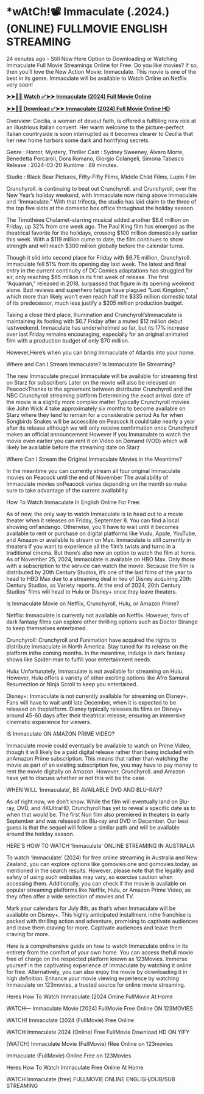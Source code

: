 # *wAtCh!📽️ Immaculate (.2024.) (ONLINE) FULLMOVIE ENGLISH STREAMING

24 minutes ago - Still Now Here Option to Downloading or Watching Immaculate Full Movie Streamings Online for Free. Do you like movies? If so, then you’ll love the New Action Movie: Immaculate. This movie is one of the best in its genre. Immaculate will be available to Watch Online on Netflix very soon!

**[➤➤🔴📱 Watch ✅➤➤ Immaculate (2024) Full Movie Online](https://cinematix.download/en/movie/1041613)**

**[➤➤🔴📱 Download ✅➤➤ Immaculate (2024) Full Movie Online HD](https://cinematix.download/en/movie/1041613)**


Overview:
Cecilia, a woman of devout faith, is offered a fulfilling new role at an illustrious Italian convent. Her warm welcome to the picture-perfect Italian countryside is soon interrupted as it becomes clearer to Cecilia that her new home harbors some dark and horrifying secrets.

Genre      : Horror, Mystery, Thriller
Cast      : Sydney Sweeney, Álvaro Morte, Benedetta Porcaroli, Dora Romano, Giorgio Colangeli, Simona Tabasco
Release    : 2024-03-20
Runtime : 89 minutes.

Studio : Black Bear Pictures, Fifty-Fifty Films, Middle Child Films, Lupin Film 

Crunchyroll. is continuing to beat out Crunchyroll. and Crunchyroll, over the New Year’s holiday weekend, with Immaculate now rising above Immaculate and “Immaculate.” With that trifecta, the studio has laid claim to the three of the top five slots at the domestic box office throughout the holiday season.

The Timothéee Chalamet-starring musical added another $8.6 million on Friday, up 32% from one week ago. The Paul King film has emerged as the theatrical favorite for the holidays, crossing $100 million domestically earlier this week. With a $119 million cume to date, the film continues to show strength and will reach $300 million globally before the calendar turns.

Though it slid into second place for Friday with $6.75 million, Crunchyroll. Immaculate fell 51% from its opening day last week. The latest and final entry in the current continuity of DC Comics adaptations has struggled for air, only reaching $65 million in its first week of release. The first “Aquaman,” released in 2018, surpassed that figure in its opening weekend alone. Bad reviews and superhero fatigue have plagued “Lost Kingdom,” which more than likely won’t even reach half the $335 million domestic total of its predecessor, much less justify a $205 million production budget.

Taking a close third place, Illumination and Crunchyroll’sImmaculate is maintaining its footing with $6.7 Friday after a muted $12 million debut lastweekend. Immaculate has underwhelmed so far, but its 17% increase over last Friday remains encouraging, especially for an original animated film with a production budget of only $70 million.

However,Here’s when you can bring Immaculate of Atlantis into your home.

Where and Can I Stream Immaculate? Is Immaculate Be Streaming?

The new Immaculate prequel Immaculate will be available for streaming first on Starz for subscribers Later on the movie will also be released on PeacockThanks to the agreement between distributor Crunchyroll and the NBC Crunchyroll streaming platform Determining the exact arrival date of the movie is a slightly more complex matter Typically Crunchyroll movies like John Wick 4 take approximately six months to become available on Starz where they tend to remain for a considerable period As for when Songbirds Snakes will be accessible on Peacock it could take nearly a year after its release although we will only receive confirmation once Crunchyroll makes an official announcement However if you Immaculate to watch the movie even earlier you can rent it on Video on Demand (VOD) which will likely be available before the streaming date on Starz

Where Can I Stream the Original Immaculate Movies in the Meantime?

In the meantime you can currently stream all four original Immaculate movies on Peacock until the end of November The availability of Immaculate movies onPeacock varies depending on the month so make sure to take advantage of the current availability

How To Watch Immaculate In English Online For Free:

As of now, the only way to watch Immaculate is to head out to a movie theater when it releases on Friday, September 8. You can find a local showing onFandango. Otherwise, you’ll have to wait until it becomes available to rent or purchase on digital platforms like Vudu, Apple, YouTube, and Amazon or available to stream on Max. Immaculate is still currently in theaters if you want to experience all the film’s twists and turns in a traditional cinema. But there’s also now an option to watch the film at home. As of November 25, 2024, Immaculate is available on HBO Max. Only those with a subscription to the service can watch the movie. Because the film is distributed by 20th Century Studios, it’s one of the last films of the year to head to HBO Max due to a streaming deal in lieu of Disney acquiring 20th Century Studios, as Variety reports. At the end of 2024, 20th Century Studios’ films will head to Hulu or Disney+ once they leave theaters.

Is Immaculate Movie on Netflix, Crunchyroll, Hulu, or Amazon Prime?

Netflix: Immaculate is currently not available on Netflix. However, fans of dark fantasy films can explore other thrilling options such as Doctor Strange to keep themselves entertained.

Crunchyroll: Crunchyroll and Funimation have acquired the rights to distribute Immaculate in North America. Stay tuned for its release on the platform inthe coming months. In the meantime, indulge in dark fantasy shows like Spider-man to fulfill your entertainment needs.

Hulu: Unfortunately, Immaculate is not available for streaming on Hulu. However, Hulu offers a variety of other exciting options like Afro Samurai Resurrection or Ninja Scroll to keep you entertained.

Disney+: Immaculate is not currently available for streaming on Disney+. Fans will have to wait until late December, when it is expected to be released on theplatform. Disney typically releases its films on Disney+ around 45-60 days after their theatrical release, ensuring an immersive cinematic experience for viewers.

IS Immaculate ON AMAZON PRIME VIDEO?

Immaculate movie could eventually be available to watch on Prime Video, though it will likely be a paid digital release rather than being included with anAmazon Prime subscription. This means that rather than watching the movie as part of an existing subscription fee, you may have to pay money to rent the movie digitally on Amazon. However, Crunchyroll. and Amazon have yet to discuss whether or not this will be the case.

WHEN WILL ‘Immaculate’, BE AVAILABLE DVD AND BLU-RAY?

As of right now, we don’t know. While the film will eventually land on Blu-ray, DVD, and 4KUltraHD, Crunchyroll has yet to reveal a specific date as to when that would be. The first Nun film also premiered in theaters in early September and was released on Blu-ray and DVD in December. Our best guess is that the sequel will follow a similar path and will be available around the holiday season.

HERE’S HOW TO WATCH ‘Immaculate’ ONLINE STREAMING IN AUSTRALIA

To watch ‘Immaculate’ (2024) for free online streaming in Australia and New Zealand, you can explore options like gomovies.one and gomovies.today, as mentioned in the search results. However, please note that the legality and safety of using such websites may vary, so exercise caution when accessing them. Additionally, you can check if the movie is available on popular streaming platforms like Netflix, Hulu, or Amazon Prime Video, as they often offer a wide selection of movies and TV.

Mark your calendars for July 8th, as that’s when Immaculate will be available on Disney+. This highly anticipated installment inthe franchise is packed with thrilling action and adventure, promising to captivate audiences and leave them craving for more. Captivate audiences and leave them craving for more.

Here is a comprehensive guide on how to watch Immaculate online in its entirety from the comfort of your own home. You can access thefull movie free of charge on the respected platform known as 123Movies. Immerse yourself in the captivating experience of Immaculate by watching it online for free. Alternatively, you can also enjoy the movie by downloading it in high definition. Enhance your movie viewing experience by watching Immaculate on 123movies, a trusted source for online movie streaming.

Heres How To Watch Immaculate (2024 Online FullMovie At Home

WATCH— Immaculate Movie [2024] FullMovie Free Online ON 123MOVIES

WATCH! Immaculate (2024 (FullMovie) Free Online

WATCH Immaculate 2024 (Online) Free FullMovie Download HD ON YIFY

[WATCH] Immaculate Movie (FullMovie) fRee Online on 123movies

Immaculate (FullMovie) Online Free on 123Movies

Heres How To Watch Immaculate Free Online At Home

WATCH Immaculate (free) FULLMOVIE ONLINE ENGLISH/DUB/SUB STREAMING
